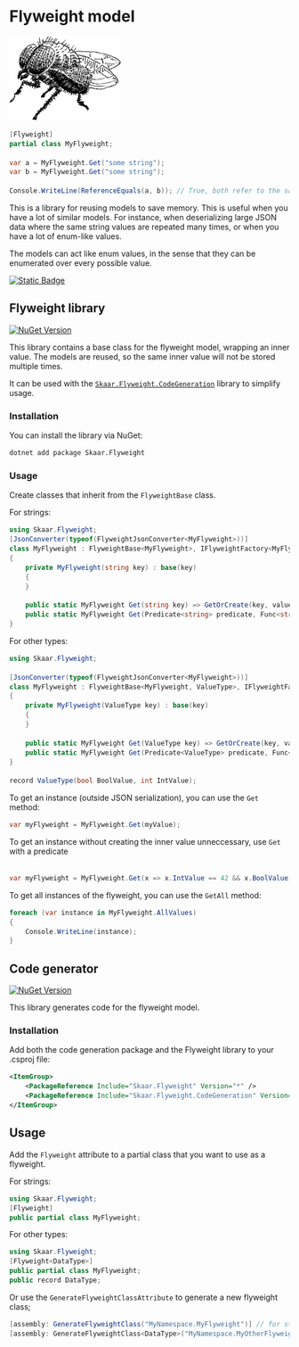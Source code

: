 Flyweight model
===

<img alt="icon" style="width: 200px;" src="./resources/logo.svg" />

```csharp
[Flyweight]
partial class MyFlyweight;

var a = MyFlyweight.Get("some string");
var b = MyFlyweight.Get("some string");

Console.WriteLine(ReferenceEquals(a, b)); // True, both refer to the same instance
```

This is a library for reusing models to save memory.
This is useful when you have a lot of similar models. For instance, when deserializing large JSON data
where the same string values are repeated many times, or when you have a lot of enum-like values.

The models can act like enum values, in the sense that
they can be enumerated over every possible value.

[![Static Badge](https://img.shields.io/badge/Wikipedia-Flyweight_Design_Pattern-blue?label=Wikipedia&link=https%3A%2F%2Fen.wikipedia.org%2Fwiki%2FFlyweight_pattern)](https://en.wikipedia.org/wiki/Flyweight_pattern)

## Flyweight library

[![NuGet Version](https://img.shields.io/nuget/v/Skaar.Flyweight.svg)](https://www.nuget.org/packages/Skaar.Flyweight) 

This library contains a base class for the flyweight model, wrapping an inner value.
The models are reused, so the same inner value will not be stored multiple times.

It can be used with the [`Skaar.Flyweight.CodeGeneration`](#code-generator) library to simplify usage.

### Installation

You can install the library via NuGet:

```bash
dotnet add package Skaar.Flyweight
```

### Usage

Create classes that inherit from the `FlyweightBase` class.

For strings:

```csharp
using Skaar.Flyweight;
[JsonConverter(typeof(FlyweightJsonConverter<MyFlyweight>))]
class MyFlyweight : FlyweightBase<MyFlyweight>, IFlyweightFactory<MyFlyweight, string>
{
    private MyFlyweight(string key) : base(key)
    {
    }

    public static MyFlyweight Get(string key) => GetOrCreate(key, value => new MyFlyweight(value));
    public static MyFlyweight Get(Predicate<string> predicate, Func<string> factory) => GetOrCreate(predicate, () => new MyFlyweight(factory()));
}
```

For other types:

```csharp
using Skaar.Flyweight;

[JsonConverter(typeof(FlyweightJsonConverter<MyFlyweight>))]
class MyFlyweight : FlyweightBase<MyFlyweight, ValueType>, IFlyweightFactory<MyFlyweight, ValueType>
{
    private MyFlyweight(ValueType key) : base(key)
    {
    }

    public static MyFlyweight Get(ValueType key) => GetOrCreate(key, value => new MyFlyweight(value));
    public static MyFlyweight Get(Predicate<ValueType> predicate, Func<ValueType> factory) => GetOrCreate(predicate, () => new TestType(factory()));
}

record ValueType(bool BoolValue, int IntValue);
```

To get an instance (outside JSON serialization), you can use the `Get` method:

```csharp
var myFlyweight = MyFlyweight.Get(myValue);
```

To get an instance without creating the inner value unneccessary, use `Get` with a predicate

```csharp

var myFlyweight = MyFlyweight.Get(x => x.IntValue == 42 && x.BoolValue, () => new ValueType(true, 42));
```

To get all instances of the flyweight, you can use the `GetAll` method:

```csharp
foreach (var instance in MyFlyweight.AllValues)
{
    Console.WriteLine(instance);
}
```

## Code generator

[![NuGet Version](https://img.shields.io/nuget/v/Skaar.Flyweight.CodeGeneration.svg)](https://www.nuget.org/packages/Skaar.Flyweight.CodeGeneration) 

This library generates code for the flyweight model.

### Installation

Add both the code generation package and the Flyweight library to your .csproj file:

```xml
<ItemGroup>
    <PackageReference Include="Skaar.Flyweight" Version="*" />
    <PackageReference Include="Skaar.Flyweight.CodeGeneration" Version="*" />
</ItemGroup>
```

## Usage

Add the `Flyweight` attribute to a partial class that you want to use as a flyweight.

For strings:

```csharp
using Skaar.Flyweight;
[Flyweight] 
public partial class MyFlyweight;
```

For other types:

```csharp
using Skaar.Flyweight;
[Flyweight<DataType>] 
public partial class MyFlyweight;
public record DataType;
```


Or use the `GenerateFlyweightClassAttribute` to generate a new flyweight class;

```csharp
[assembly: GenerateFlyweightClass("MyNamespace.MyFlyweight")] // for strings
[assembly: GenerateFlyweightClass<DataType>("MyNamespace.MyOtherFlyweight")]
```
